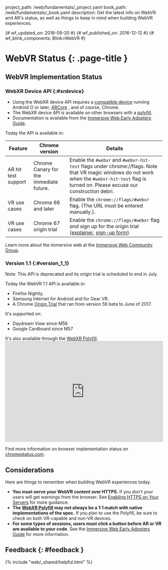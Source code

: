 project_path: /web/fundamentals/_project.yaml book_path: /web/fundamentals/_book.yaml description: Get the latest info on WebVR and AR's status, as well as things to keep in mind when building WebVR experiences.

{# wf_updated_on: 2018-09-20 #} {# wf_published_on: 2016-12-12 #} {# wf_blink_components: Blink>WebVR #}

# WebVR Status {: .page-title }

## WebVR Implementation Status

### WebXR Device API {:#xrdevice}

* Using the WebXR device API requires a [compatible device](/ar/discover/supported-devices) running Android O or later, [ARCore](https://play.google.com/store/apps/details?id=com.google.ar.core&e=-EnableAppDetailsPageRedesign) , and of course, Chrome.
* The WebXR device API is available on other browsers with a [polyfill](https://github.com/immersive-web/webxr-polyfill).
* Documentation is available from the [Immersive Web Early Adopters Guide](https://immersive-web.github.io/webxr-reference/).

Today the API is available in:

| Feature             | Chrome version                          | Details                                                                                                                                                                                                                   |
| ------------------- | --------------------------------------- | ------------------------------------------------------------------------------------------------------------------------------------------------------------------------------------------------------------------------- |
| AR hit test support | Chrome Canary for the immediate future. | Enable the `#webxr` and `#webxr-hit-test` flags under chrome://flags. Note that VR magic windows do not work when the `#webxr-hit-test` flag is turned on. Please excuse our construction debri.                          |
| VR use cases        | Chrome 66 and later                     | Enable the `chrome://flags/#webxr` flag. (The URL must be entered manually.).                                                                                                                                             |
| VR use cases        | Chrome 67 origin trial                  | Enable the `chrome://flags/#webxr` flag *and* sign up for the origin trial ([explainer](https://github.com/GoogleChrome/OriginTrials/blob/gh-pages/developer-guide.md), [sign-up form](http://bit.ly/OriginTrialSignup)). |

Learn more about the immersive web at the [Immersive Web Community Group](https://github.com/immersive-web).

### Version 1.1 {:#version_1_1}

Note: This API is deprecated and its origin trial is scheduled to end in July.

Today the WebVR 1.1 API is available in:

* Firefox Nightly.
* Samsung Internet for Android and for Gear VR.
* A Chrome [Origin Trial](https://github.com/GoogleChrome/OriginTrials/blob/gh-pages/developer-guide.md) that ran from version 56 beta to June of 2017.

It's supported on:

* Daydream View since M56
* Google Cardboard since M57

It's also available through the [WebXR Polyfill](https://github.com/immersive-web/webxr-polyfill). <iframe width="100%" height="320"
  src="https://www.chromestatus.com/feature/4532810371039232?embed"
  style="border: 1px solid #CCC" allowfullscreen mark="crwd-mark">
</iframe> 

Find more information on browser implementation status on [chromestatus.com](https://www.chromestatus.com/features/4532810371039232).

## Considerations

Here are things to remember when building WebVR experiences today.

* **You must serve your WebVR content over HTTPS.** If you don’t your users will get warnings from the browser. See [Enabling HTTPS on Your Servers](/web/fundamentals/security/encrypt-in-transit/enable-https) for more guidance.
* **The [WebXR Polyfill](https://github.com/immersive-web/webxr-polyfill) may not always be a 1:1 match with native implementations of the spec.** If you plan to use the Polyfill, be sure to check on both VR-capable and non-VR devices.
* **For some types of sessions, users must click a button before AR or VR are available to your code**. See the [Immersive Web Early Adopters Guide](https://immersive-web.github.io/webxr-reference/) for more information.

## Feedback {: #feedback }

{% include "web/_shared/helpful.html" %}